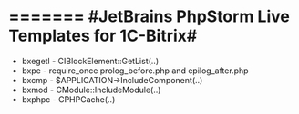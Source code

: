 =======
#JetBrains PhpStorm Live Templates for 1C-Bitrix#
=======
* bxegetl - CIBlockElement::GetList(..)
* bxpe - require_once prolog_before.php and epilog_after.php
* bxcmp - $APPLICATION->IncludeComponent(..)
* bxmod - CModule::IncludeModule(..)
* bxphpc - CPHPCache(..)
